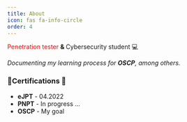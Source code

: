 ```yaml
---
title: About
icon: fas fa-info-circle
order: 4
---
```


<span style="color:red">Penetration tester</span> <b> & </b> Cybersecurity student 💻

*Documenting my learning process for **OSCP**, among others.*

### 🔖Certifications 🔖
- **eJPT** - 04.2022
- **PNPT** - In progress ...
- **OSCP** - My goal